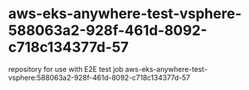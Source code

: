# aws-eks-anywhere-test-vsphere-588063a2-928f-461d-8092-c718c134377d-57
repository for use with E2E test job aws-eks-anywhere-test-vsphere:588063a2-928f-461d-8092-c718c134377d-57
